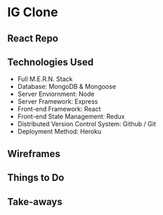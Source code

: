 # IG Clone

## React Repo

## Technologies Used
- Full M.E.R.N. Stack
- Database: MongoDB & Mongoose
- Server Enviornment: Node
- Server Framework: Express
- Front-end Framework: React
- Front-end State Management: Redux
- Distributed Version Control System: Github / Git
- Deployment Method: Heroku

## Wireframes


## Things to Do


## Take-aways
